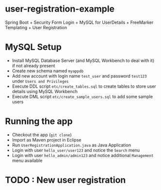 # user-registration-example

Spring Boot + Security Form Login + MySQL for UserDetails + FreeMarker Templating + User Registration


# MySQL Setup

- Install MySQL Database Server (and MySQL Workbench to deal with it) if not already present
- Create new schema named `myappdb`
- Add new account with login name `test_user` and password `test123` under `Users and Privileges`
- Execute DDL script `etc/create_tables.sql` to create tables to store user details using MySQL Workbench
- Execute DML script `etc/create_sample_users.sql` to add some sample users

# Running the app

- Checkout the app (`git clone`)
- Import as Maven project in Eclipse
- Run `UserRegistrationApplication.java` as Java Application
- Login with user `hello_user/user123` and notice the `Search` menu
- Login with user `hello_admin/admin123` and notice additional `Management` menu available

# TODO : New user registration
